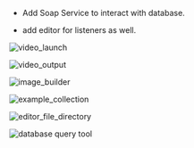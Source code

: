 
* Add Soap Service to interact with database.

* add editor for listeners as well.

![video_launch](https://github.com/user-attachments/assets/1a8eff64-7255-44c6-b4c2-283b87ca014a)


![video_output](https://github.com/user-attachments/assets/1bd73912-4c0f-47c5-964e-ade74c5ab094)

![image_builder](https://github.com/user-attachments/assets/bef1a429-8505-4946-82d6-2f13d8e3237b)

![example_collection](https://github.com/user-attachments/assets/497d46c3-a491-418a-8095-14ad6ca39aeb)

![editor_file_directory](https://github.com/user-attachments/assets/03faf10f-9b9f-4a96-a454-ad3d3e145af7)


![database query tool](https://github.com/user-attachments/assets/2a5f77c3-dcf8-4881-9a19-a38a449ce763)
